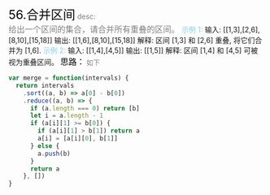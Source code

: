 <font color=black size=5>56.合并区间</font>
<font color=gray>desc:<br></font>
<font color=gray size=3>
给出一个区间的集合，请合并所有重叠的区间。
</font>
<font color=skyblue>示例 1:</font>
<font >
输入: [[1,3],[2,6],[8,10],[15,18]]
输出: [[1,6],[8,10],[15,18]]
解释: 区间 [1,3] 和 [2,6] 重叠, 将它们合并为 [1,6].
</font>
<font color=skyblue>示例 2:</font>
<font >
输入: [[1,4],[4,5]]
输出: [[1,5]]
解释: 区间 [1,4] 和 [4,5] 可被视为重叠区间。
</font>
<font color=black size=3>
思路：</font><font color=gray size=2>
如下
</font>

```javascript
var merge = function(intervals) {
  return intervals
    .sort((a, b) => a[0] - b[0])
    .reduce((a, b) => {
      if (a.length === 0) return [b]
      let i = a.length - 1
      if (a[i][1] >= b[0]) {
        if (a[i][1] > b[1]) return a
        a[i] = [a[i][0], b[1]]
      } else {
        a.push(b)
      }
      return a
    }, [])
}
```
